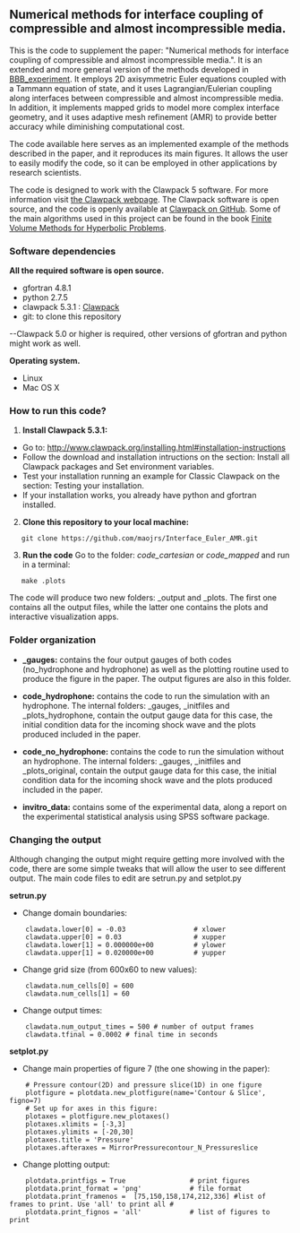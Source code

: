 ## Numerical methods for interface coupling of compressible and almost incompressible media.

This is the code to supplement the paper: "Numerical methods for interface coupling of compressible and almost incompressible media.". It is an extended and more general version of the methods developed in [BBB_experiment](https://github.com/maojrs/BBB_experiment). It employs 2D axisymmetric Euler equations coupled with a Tammann equation of state, and it uses Lagrangian/Eulerian coupling along interfaces between compressible and almost incompressible media. In addition, it implements mapped grids to model more complex interface geometry, and it uses adaptive mesh refinement (AMR) to provide better accuracy while diminishing computational cost.

The code available here serves as an implemented example of the methods described in the paper, and it reproduces its main figures. It allows the user to easily modify the code, so it can be employed in other applications by research scientists. 

The code is designed to work with the Clawpack 5 software. For more information visit [the Clawpack webpage](http://www.clawpack.org/ ). The Clawpack software is open source, and the code is openly available at [Clawpack on GitHub](https://github.com/clawpack/clawpack). Some of the main algorithms used in this project can be found in the book [Finite Volume Methods for Hyperbolic Problems](http://depts.washington.edu/clawpack/book.html).

### Software dependencies
**All the required software is open source.**
* gfortran 4.8.1 
* python 2.7.5
* clawpack 5.3.1 : [Clawpack](http://www.clawpack.org/ )
* git: to clone this repository

--Clawpack 5.0 or higher is required, other versions of gfortran and python might work as well.

**Operating system.**
* Linux
* Mac OS X

### How to run this code?
1. **Install Clawpack 5.3.1:**
  * Go to: http://www.clawpack.org/installing.html#installation-instructions
  * Follow the download and installation intructions on the section: Install all Clawpack packages and Set environment variables.
  * Test your installation running an example for Classic Clawpack on the section: Testing your installation.
  * If your installation works, you already have python and gfortran installed.

2. **Clone this repository to your local machine:**

 ```
    git clone https://github.com/maojrs/Interface_Euler_AMR.git
 ```

3. **Run the code**
Go to the folder: *code_cartesian* or *code_mapped* and run in a terminal:

 ```
    make .plots
 ```

The code will produce two new folders: _output and _plots. The first one contains all the output files, while the latter one contains the plots and interactive visualization apps.

### Folder organization
* **_gauges:** contains the four output gauges of both codes (no_hydrophone and hydrophone) as well as the plotting routine used to produce the figure in the paper. The output figures are also in this folder.

* **code_hydrophone:** contains the code to run the simulation with an hydrophone. The internal folders: _gauges, _initfiles and _plots_hydrophone, contain the output gauge data for this case, the initial condition data for the incoming shock wave and the plots produced included in the paper.

* **code_no_hydrophone:**  contains the code to run the simulation without an hydrophone. The internal folders: _gauges, _initfiles and _plots_original, contain the output gauge data for this case, the initial condition data for the incoming shock wave and the plots produced included in the paper.

* **invitro_data:** contains some of the experimental data, along a report on the experimental statistical analysis using SPSS software package. 

### Changing the output
Although changing the output might require getting more involved with the code, there are some simple tweaks that will allow the user to see different output. The main code files to edit are setrun.py and setplot.py

**setrun.py**

* Change domain boundaries:

```
    clawdata.lower[0] = -0.03                 # xlower
    clawdata.upper[0] = 0.03                  # xupper
    clawdata.lower[1] = 0.000000e+00          # ylower
    clawdata.upper[1] = 0.020000e+00          # yupper
```

* Change grid size (from 600x60 to new values):

```
    clawdata.num_cells[0] = 600
    clawdata.num_cells[1] = 60
```

* Change output times:

```
    clawdata.num_output_times = 500 # number of output frames
    clawdata.tfinal = 0.0002 # final time in seconds
```

**setplot.py**

* Change main properties of figure 7 (the one showing in the paper):

```
    # Pressure contour(2D) and pressure slice(1D) in one figure
    plotfigure = plotdata.new_plotfigure(name='Contour & Slice', figno=7)
    # Set up for axes in this figure:
    plotaxes = plotfigure.new_plotaxes() 
    plotaxes.xlimits = [-3,3] 
    plotaxes.ylimits = [-20,30]
    plotaxes.title = 'Pressure'    
    plotaxes.afteraxes = MirrorPressurecontour_N_Pressureslice    
 ``` 
 
* Change plotting output:

```
    plotdata.printfigs = True                # print figures
    plotdata.print_format = 'png'            # file format
    plotdata.print_framenos =  [75,150,158,174,212,336] #list of frames to print. Use 'all' to print all #
    plotdata.print_fignos = 'all'            # list of figures to print
